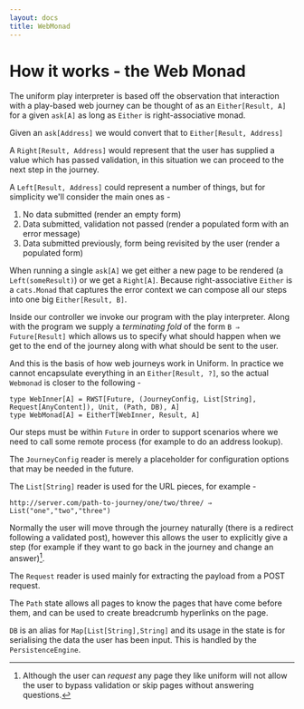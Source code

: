 ```yaml
---
layout: docs
title: WebMonad
---
```


# How it works - the Web Monad

The uniform play interpreter is based off the observation that
interaction with a play-based web journey can be thought of as an
`Either[Result, A]` for a given `ask[A]` as long as `Either` is
right-associative monad.

Given an `ask[Address]` we would convert that to `Either[Result, Address]`

A `Right[Result, Address]` would represent that the user has supplied
a value which has passed validation, in this situation we can proceed
to the next step in the journey.

A `Left[Result, Address]` could represent a number of things, but for
simplicity we'll consider the main ones as -

1. No data submitted (render an empty form)
2. Data submitted, validation not passed (render a populated form with
   an error message)
3. Data submitted previously, form being revisited by the user (render a
   populated form)

When running a single `ask[A]` we get either a new page to be rendered (a
`Left(someResult)`) or we get a `Right[A]`. Because right-associative
`Either` is a `cats.Monad` that captures the error context we can compose
all our steps into one big `Either[Result, B]`.

Inside our controller we invoke our program with the play
interpreter. Along with the program we supply a _terminating fold_ of the
form `B ⇒ Future[Result]` which allows us to specify what should happen when
we get to the end of the journey along with what should be sent to the
user.

And this is the basis of how web journeys work in Uniform. In practice
we cannot encapsulate everything in an `Either[Result, ?]`, so the
actual `Webmonad` is closer to the following -

```
type WebInner[A] = RWST[Future, (JourneyConfig, List[String], Request[AnyContent]), Unit, (Path, DB), A]
type WebMonad[A] = EitherT[WebInner, Result, A]
```

Our steps must be within `Future` in order to support scenarios where
we need to call some remote process (for example to do an address
lookup).

The `JourneyConfig` reader is merely a placeholder for configuration options that
may be needed in the future.

The `List[String]` reader is used for the URL pieces, for example -

```
http://server.com/path-to-journey/one/two/three/ ⇒ List("one","two","three")
```

Normally the user will move through the journey naturally (there is a
redirect following a validated post), however this allows the user to
explicitly give a step (for example if they want to go back in the
journey and change an answer)[^1].

[^1]: Although the user can _request_ any page they like uniform will
    not allow the user to bypass validation or skip pages without
    answering questions.

The `Request` reader is used mainly for extracting the payload from a
POST request.

The `Path` state allows all pages to know the pages that have come
before them, and can be used to create breadcrumb hyperlinks on the
page.

`DB` is an alias for `Map[List[String],String]` and its usage in the
state is for serialising the data the user has been input. This is
handled by the `PersistenceEngine`.
